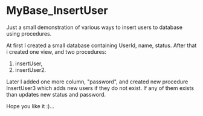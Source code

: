 # MyBase_InsertUser
Just a small demonstration of various ways to insert users to database using procedures.

At first I created a small database containing UserId, name, status.
After that i created one view, and two procedures:
 1. insertUser,
 2. insertUser2.

Later I added one more column, "password", and created new procedure InsertUser3 which adds new users if they do not exist. If any of them exists than updates new status and password.

Hope you like it :)...
